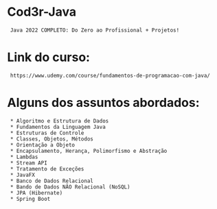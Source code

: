 # Cod3r-Java
     Java 2022 COMPLETO: Do Zero ao Profissional + Projetos!

# Link do curso:
     https://www.udemy.com/course/fundamentos-de-programacao-com-java/

# Alguns dos assuntos abordados:
     * Algoritmo e Estrutura de Dados
     * Fundamentos da Linguagem Java
     * Estruturas de Controle
     * Classes, Objetos, Métodos
     * Orientação a Objeto
     * Encapsulamento, Herança, Polimorfismo e Abstração
     * Lambdas
     * Stream API
     * Tratamento de Exceções
     * JavaFX
     * Banco de Dados Relacional
     * Bando de Dados NÃO Relacional (NoSQL)
     * JPA (Hibernate)
     * Spring Boot
